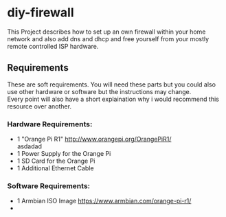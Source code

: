 # diy-firewall
This Project describes how to set up an own firewall within your home network and also add dns and dhcp and free yourself from your mostly remote controlled ISP hardware.


## Requirements
These are soft requirements. You will need these parts but you could also use other hardware or software but the instructions may change.  
Every point will also have a short explaination why i would recommend this resource over another.

### Hardware Requirements:

* 1 "Orange Pi R1" http://www.orangepi.org/OrangePiR1/  
asdadad
* 1 Power Supply for the Orange Pi
* 1 SD Card for the Orange Pi
* 1 Additional Ethernet Cable

### Software Requirements:

* 1 Armbian ISO Image https://www.armbian.com/orange-pi-r1/
* 



